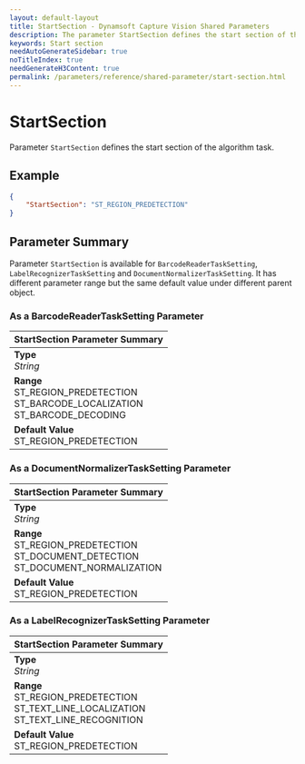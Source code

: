 ```yaml
---
layout: default-layout
title: StartSection - Dynamsoft Capture Vision Shared Parameters
description: The parameter StartSection defines the start section of the algorithm task.
keywords: Start section
needAutoGenerateSidebar: true
noTitleIndex: true
needGenerateH3Content: true
permalink: /parameters/reference/shared-parameter/start-section.html
---
```


# StartSection

Parameter `StartSection` defines the start section of the algorithm task.

## Example

```json
{
    "StartSection": "ST_REGION_PREDETECTION"
}
```

## Parameter Summary

Parameter `StartSection` is available for  `BarcodeReaderTaskSetting`, `LabelRecognizerTaskSetting` and `DocumentNormalizerTaskSetting`. It has different parameter range but the same default value under different parent object.

### As a BarcodeReaderTaskSetting Parameter

| StartSection Parameter Summary |
| :---------------------------- |
| **Type**<br>*String* |
| **Range**<br>ST_REGION_PREDETECTION<br>ST_BARCODE_LOCALIZATION<br>ST_BARCODE_DECODING |
| **Default Value**<br>ST_REGION_PREDETECTION |

### As a DocumentNormalizerTaskSetting Parameter

| StartSection Parameter Summary |
| :---------------------------- |
| **Type**<br>*String* |
| **Range**<br>ST_REGION_PREDETECTION<br>ST_DOCUMENT_DETECTION<br>ST_DOCUMENT_NORMALIZATION |
| **Default Value**<br>ST_REGION_PREDETECTION |

### As a LabelRecognizerTaskSetting Parameter

| StartSection Parameter Summary |
| :---------------------------- |
| **Type**<br>*String* |
| **Range**<br>ST_REGION_PREDETECTION<br>ST_TEXT_LINE_LOCALIZATION<br>ST_TEXT_LINE_RECOGNITION |
| **Default Value**<br>ST_REGION_PREDETECTION |

